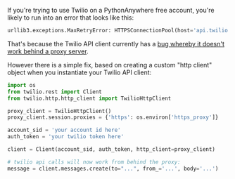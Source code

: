 <!--
.. title: How to get Twilio to work on Free accounts with the proxy (fixing requests ConnectonError in HTTPSConnectionPool)
.. slug: TwilioBehindTheProxy
.. date: 2018-02-05 14:35:28 UTC+01:00
.. tags:
.. category:
.. link:
.. description:
.. type: text
-->


If you're trying to use Twilio on a PythonAnywhere free account, you're likely to
run into an error that looks like this:

```python
urllib3.exceptions.MaxRetryError: HTTPSConnectionPool(host='api.twilio.com', port=443): Max retries exceeded with url: /2010-04-01/Accounts/xxxxxx/Messages.json (Caused by NewConnectionError('<urllib3.connection.VerifiedHTTPSConnection object at 0x7fe7acca1630>: Failed to establish a new connection: [Errno 111] Connection refused',))
```

That's because the Twilio API client currently has a [bug whereby it doesn't work behind a proxy server](https://github.com/twilio/twilio-python/issues/409).


However there is a simple fix, based on creating a custom "http client" object when
you instantiate your Twilio API client:


```python
import os
from twilio.rest import Client
from twilio.http.http_client import TwilioHttpClient

proxy_client = TwilioHttpClient()
proxy_client.session.proxies = {'https': os.environ['https_proxy']}

account_sid = 'your account id here'
auth_token = 'your twilio token here'

client = Client(account_sid, auth_token, http_client=proxy_client)

# twilio api calls will now work from behind the proxy:
message = client.messages.create(to="...", from_='...', body='...')

```


